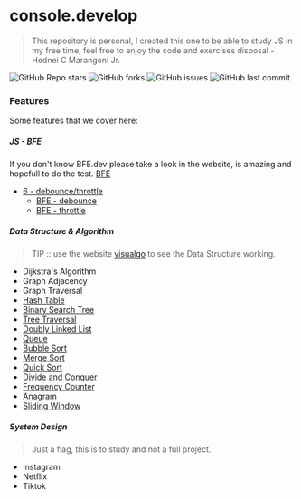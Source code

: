 # console.develop

> This repository is personal, I created this one to be able to study JS in my free time, feel free to enjoy the code and exercises disposal - Hednei C Marangoni Jr.

![GitHub Repo stars](https://img.shields.io/github/stars/marangonijunior/console.develop?style=social) ![GitHub forks](https://img.shields.io/github/forks/marangonijunior/console.develop?style=social) ![GitHub issues](https://img.shields.io/github/issues/marangonijunior/console.develop) ![GitHub last commit](https://img.shields.io/github/last-commit/marangonijunior/console.develop)

### Features

Some features that we cover here:

##### JS - BFE

If you don't know BFE.dev please take a look in the website, is amazing and hopefull to do the test.
[BFE](https://bigfrontend.dev/)

- [6 - debounce/throttle](BFE/throttleDebounce.js)
  - [BFE - debounce](https://bigfrontend.dev/problem/implement-basic-debounce)
  - [BFE - throttle](https://bigfrontend.dev/problem/implement-basic-throttle)

##### Data Structure & Algorithm

> TIP :: use the website [visualgo](https://visualgo.net/en) to see the Data Structure working.

- Dijkstra's Algorithm
- Graph Adjacency
- Graph Traversal
- [Hash Table](data_structure_algorithm/hash_table.js)
- [Binary Search Tree](data_structure_algorithm/binary_search_tree.js)
- [Tree Traversal](data_structure_algorithm/binary_search_tree.js)
- [Doubly Linked List](data_structure_algorithm/doubly_linked_list.js)
- [Queue](data_structure_algorithm/queues.js)
- [Bubble Sort](data_structure_algorithm/bubble_sort.js)
- [Merge Sort](data_structure_algorithm/merge_sort.js)
- [Quick Sort](data_structure_algorithm/quick_sort.js)
- [Divide and Conquer](data_structure_algorithm/divide_and_conquer.js)
- [Frequency Counter](data_structure_algorithm/frequency_counter.js)
- [Anagram](data_structure_algorithm/anagram.js)
- [Sliding Window](data_structure_algorithm/sliding_window.js)

##### System Design

> Just a flag, this is to study and not a full project.

- Instagram
- Netflix
- Tiktok
